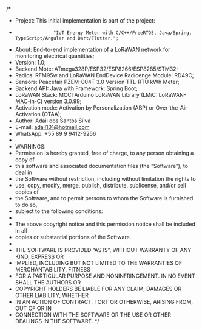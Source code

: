 /*  
 * Project:          This initial implementation is part of the project: 
 *                   "IoT Energy Meter with C/C++/FreeRTOS, Java/Spring, TypeScript/Angular and Dart/Flutter.";
 * About:            End-to-end implementation of a LoRaWAN network for monitoring electrical quantities;
 * Version:          1.0;
 * Backend Mote:     ATmega328P/ESP32/ESP8266/ESP8285/STM32;
 * Radios:           RFM95w and LoRaWAN EndDevice Radioenge Module: RD49C;
 * Sensors:          Peacefair PZEM-004T 3.0 Version TTL-RTU kWh Meter;
 * Backend API:      Java with Framework: Spring Boot;
 * LoRaWAN Stack:    MCCI Arduino LoRaWAN Library (LMiC: LoRaWAN-MAC-in-C) version 3.0.99;
 * Activation mode:  Activation by Personalization (ABP) or Over-the-Air Activation (OTAA);
 * Author:           Adail dos Santos Silva
 * E-mail:           adail101@hotmail.com
 * WhatsApp:         +55 89 9 9412-9256
 * 
 * WARNINGS:
 * Permission is hereby granted, free of charge, to any person obtaining a copy of
 * this software and associated documentation files (the “Software”), to deal in
 * the Software without restriction, including without limitation the rights to
 * use, copy, modify, merge, publish, distribute, sublicense, and/or sell copies of
 * the Software, and to permit persons to whom the Software is furnished to do so,
 * subject to the following conditions:
 * 
 * The above copyright notice and this permission notice shall be included in all
 * copies or substantial portions of the Software.
 * 
 * THE SOFTWARE IS PROVIDED “AS IS”, WITHOUT WARRANTY OF ANY KIND, EXPRESS OR
 * IMPLIED, INCLUDING BUT NOT LIMITED TO THE WARRANTIES OF MERCHANTABILITY, FITNESS
 * FOR A PARTICULAR PURPOSE AND NONINFRINGEMENT. IN NO EVENT SHALL THE AUTHORS OR
 * COPYRIGHT HOLDERS BE LIABLE FOR ANY CLAIM, DAMAGES OR OTHER LIABILITY, WHETHER
 * IN AN ACTION OF CONTRACT, TORT OR OTHERWISE, ARISING FROM, OUT OF OR IN
 * CONNECTION WITH THE SOFTWARE OR THE USE OR OTHER DEALINGS IN THE SOFTWARE. 
 */